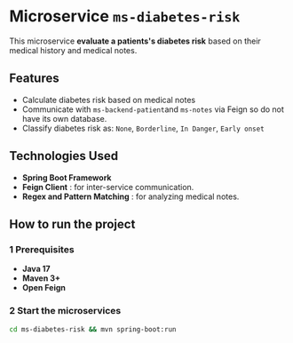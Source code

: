 # Microservice `ms-diabetes-risk`

This microservice **evaluate a patients's diabetes risk** based on their medical history and medical notes.

## Features

- Calculate diabetes risk based on medical notes
- Communicate with `ms-backend-patient`and `ms-notes` via Feign so do not have its own database.
- Classify diabetes risk as: `None`, `Borderline`, `In Danger`, `Early onset`

## Technologies Used

- **Spring Boot Framework**
- **Feign Client** : for inter-service communication. 
- **Regex and Pattern Matching** : for analyzing medical notes. 

## How to run the project

### 1 Prerequisites

- **Java 17**
- **Maven 3+**
- **Open Feign**

### 2 Start the microservices

```bash
cd ms-diabetes-risk && mvn spring-boot:run
```
